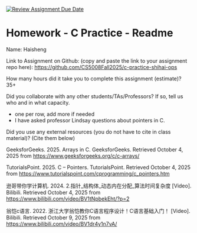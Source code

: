 [![Review Assignment Due Date](https://classroom.github.com/assets/deadline-readme-button-22041afd0340ce965d47ae6ef1cefeee28c7c493a6346c4f15d667ab976d596c.svg)](https://classroom.github.com/a/CbzfTysD)
# Homework - C Practice - Readme

Name: Haisheng

Link to Assignment on Github: (copy and paste the link to your assignment repo here): https://github.com/CS5008Fall2025/c-practice-shihai-ops

How many hours did it take you to complete this assignment (estimate)? 
35+

Did you collaborate with any other students/TAs/Professors? If so, tell us who and in what capacity.  
- one per row, add more if needed
- I have asked professor Lindsay questions about pointers in C.


Did you use any external resources (you do not have to cite in class material)? (Cite them below)  


GeeksforGeeks. 2025. Arrays in C. GeeksforGeeks. Retrieved October 4, 2025 from https://www.geeksforgeeks.org/c/c-arrays/

TutorialsPoint. 2025. C – Pointers. TutorialsPoint. Retrieved October 4, 2025 from https://www.tutorialspoint.com/cprogramming/c_pointers.htm

逊哥带你学计算机. 2024. 2.指针_结构体_动态内在分配_算法时间复杂度 [Video]. Bilibili. Retrieved October 4, 2025 from https://www.bilibili.com/video/BV1tNpbekEht/?p=2

翁恺c语言. 2022. 浙江大学翁恺教你C语言程序设计！C语言基础入门！ [Video]. Bilibili. Retrieved October 9, 2025 from https://www.bilibili.com/video/BV1dr4y1n7vA/

  

